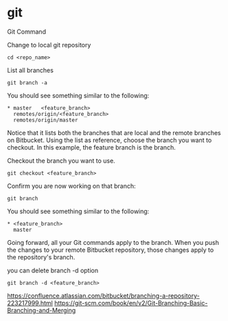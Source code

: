 # git
Git Command

Change to local git repository

```cd <repo_name>```

List all branches

```git branch -a```

You should see something similar to the following:

``` 
* master   <feature_branch>
  remotes/origin/<feature_branch>
  remotes/origin/master
```
Notice that it lists both the branches that are local and the remote branches on Bitbucket. Using the list as reference, choose the branch you want to checkout.  In this example, the feature branch is the branch.

Checkout the branch you want to use.
```
git checkout <feature_branch>
```

Confirm you are now working on that branch:
```
git branch
```
You should see something similar to the following:
```
* <feature_branch>
  master
```
Going forward, all your Git commands apply to the branch.  When you push the changes to your remote Bitbucket repository, those changes apply to the repository's branch.

you can delete branch -d option
```
git branch -d <feature_branch>
```
https://confluence.atlassian.com/bitbucket/branching-a-repository-223217999.html
https://git-scm.com/book/en/v2/Git-Branching-Basic-Branching-and-Merging
